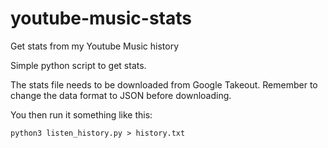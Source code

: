 # youtube-music-stats
Get stats from my Youtube Music history

Simple python script to get stats.

The stats file needs to be downloaded from Google Takeout. Remember to change the data format to JSON before downloading.

You then run it something like this:

```
python3 listen_history.py > history.txt
```